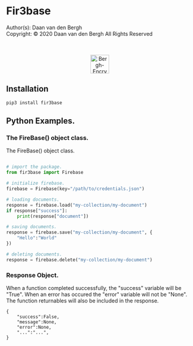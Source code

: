 # Fir3base
Author(s):  Daan van den Bergh<br>
Copyright:  © 2020 Daan van den Bergh All Rights Reserved<br>
<br>
<br>
<p align="center">
  <img src="https://github.com/vandenberghinc/storage/blob/master/images/logo.png?raw=true" alt="Bergh-Encryption" width="50"/>
</p>

## Installation
	pip3 install fir3base

## Python Examples.

### The FireBase() object class.
The FireBase() object class.  
```python

# import the package.
from fir3base import Firebase

# initialize firebase.
firebase = Firebase(key="/path/to/credentials.json")

# loading documents.
response = firebase.load("my-collection/my-document")
if response["success"]:
	print(response["document"])

# saving documents.
response = firebase.save("my-collection/my-document", {
	"Hello":"World"
})

# deleting documents.
response = firebase.delete("my-collection/my-document")

```

### Response Object.
When a function completed successfully, the "success" variable will be "True". When an error has occured the "error" variable will not be "None". The function returnables will also be included in the response.

	{
		"success":False,
		"message":None,
		"error":None,
		"...":"...",
	}